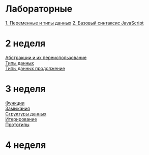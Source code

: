 #  Лабораторные
[1. Переменные и типы данных](https://github.com/Dimdim28/Lab1-Datatype)
[2. Базовый синтаксис JavaScript](https://github.com/Dimdim28/Lab2-reusable)

# 2 неделя

[Абстракции и их переиспользование](https://github.com/Dimdim28/homework-2-week-abstractions) <br>
[Типы данных](https://github.com/Dimdim28/Homework-2-week-types) <br>
[Типы данных продолжение](https://github.com/Dimdim28/homework-2-week-types-next) <br>
# 3 неделя
[Функции](https://github.com/Dimdim28/Homework-3-week-functions) <br>
[Замыкания](https://github.com/Dimdim28/Homework-3-week-closure) <br>
[Структуры данных](https://github.com/Dimdim28/Homework-3-week-structures) <br>
[Итерирование](https://github.com/Dimdim28/Homework-3-week-iteration) <br>
[Прототипы](https://github.com/Dimdim28/Homework-3-week-prototypes) <br>


# 4 неделя
